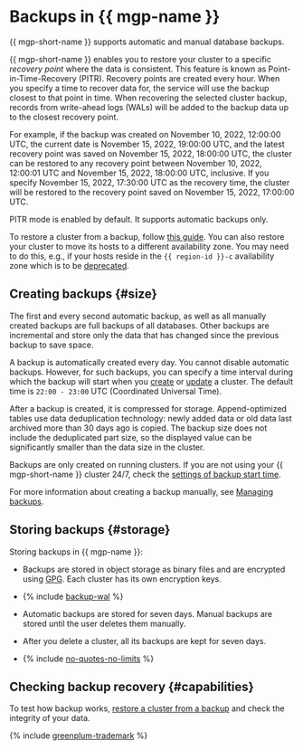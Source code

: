 # Backups in {{ mgp-name }}


{{ mgp-short-name }} supports automatic and manual database backups.

{{ mgp-short-name }} enables you to restore your cluster to a specific _recovery point_ where the data is consistent. This feature is known as Point-in-Time-Recovery (PITR). Recovery points are created every hour. When you specify a time to recover data for, the service will use the backup closest to that point in time. When recovering the selected cluster backup, records from write-ahead logs (WALs) will be added to the backup data up to the closest recovery point.

For example, if the backup was created on November 10, 2022, 12:00:00 UTC, the current date is November 15, 2022, 19:00:00 UTC, and the latest recovery point was saved on November 15, 2022, 18:00:00 UTC, the cluster can be restored to any recovery point between November 10, 2022, 12:00:01 UTC and November 15, 2022, 18:00:00 UTC, inclusive. If you specify November 15, 2022, 17:30:00 UTC as the recovery time, the cluster will be restored to the recovery point saved on November 15, 2022, 17:00:00 UTC.

PITR mode is enabled by default. It supports automatic backups only.

To restore a cluster from a backup, follow [this guide](../operations/cluster-backups.md#restore). You can also restore your cluster to move its hosts to a different availability zone. You may need to do this, e.g., if your hosts reside in the `{{ region-id }}-c` availability zone which is to be [deprecated](/blog/posts/2023/08/new-availability-zone).

## Creating backups {#size}

The first and every second automatic backup, as well as all manually created backups are full backups of all databases. Other backups are incremental and store only the data that has changed since the previous backup to save space.

A backup is automatically created every day. You cannot disable automatic backups. However, for such backups, you can specify a time interval during which the backup will start when you [create](../operations/cluster-create.md) or [update](../operations/update.md#change-additional-settings) a cluster. The default time is `22:00 - 23:00` UTC (Coordinated Universal Time).

After a backup is created, it is compressed for storage. Append-optimized tables use data deduplication technology: newly added data or old data last archived more than 30 days ago is copied. The backup size does not include the deduplicated part size, so the displayed value can be significantly smaller than the data size in the cluster.

Backups are only created on running clusters. If you are not using your {{ mgp-short-name }} cluster 24/7, check the [settings of backup start time](../operations/update.md#change-additional-settings).

For more information about creating a backup manually, see [Managing backups](../operations/cluster-backups.md#create-backup).

## Storing backups {#storage}

Storing backups in {{ mgp-name }}:

* Backups are stored in object storage as binary files and are encrypted using [GPG](https://en.wikipedia.org/wiki/GNU_Privacy_Guard). Each cluster has its own encryption keys.

* {% include [backup-wal](../../_includes/mdb/mgp/backup-wal.md) %}

* Automatic backups are stored for seven days. Manual backups are stored until the user deletes them manually.

* After you delete a cluster, all its backups are kept for seven days.

* {% include [no-quotes-no-limits](../../_includes/mdb/backups/no-quotes-no-limits.md) %}

## Checking backup recovery {#capabilities}

To test how backup works, [restore a cluster from a backup](../operations/cluster-backups.md#restore) and check the integrity of your data.

{% include [greenplum-trademark](../../_includes/mdb/mgp/trademark.md) %}
